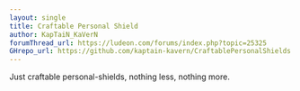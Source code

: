 ```yaml
---
layout: single
title: Craftable Personal Shield
author: KapTaiN_KaVerN
forumThread_url: https://ludeon.com/forums/index.php?topic=25325
GHrepo_url: https://github.com/kaptain-kavern/CraftablePersonalShields
---
```

Just craftable personal-shields, nothing less, nothing more.
